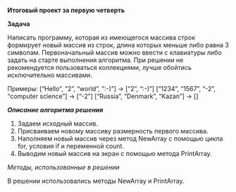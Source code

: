 **Итоговый проект за первую четверть**

**Задача**

Написать программу, которая из имеющегося массива строк формирует новый массив из строк, длина которых меньше либо равна 3 символам. Первоначальный массив можно ввести с клавиатуры либо задать на старте выполнения алгоритма. При решении не рекомендуется пользоваться коллекциями, лучше обойтись исключительно массивами.

Примеры: [“Hello”, “2”, “world”, “:-)”] → [“2”, “:-)”] [“1234”, “1567”, “-2”, “computer science”] → [“-2”] [“Russia”, “Denmark”, “Kazan”] → []

***Описание алгоритма решения***

1. Задаем исходный массив.
2. Присваиваем новому массиву размерность первого массива.
3. Наполняем новый массив через метод NewArray с помощью цикла for, условия if и переменной count.
4. Выводим новый массив на экран с помощью метода PrintArray.

*Методы, использованные в решении*

В решении использовались методы NewArray и PrintArray.